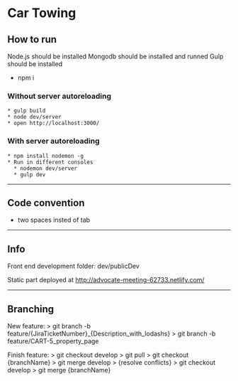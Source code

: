 # Car Towing

## How to run

  Node.js should be installed
  Mongodb should be installed and runned
  Gulp should be installed

  * npm i


  ### Without server autoreloading

    * gulp build
    * node dev/server
    * open http://localhost:3000/


  ### With server autoreloading

    * npm install nodemon -g
    * Run in different consoles
      * nodemon dev/server
      * gulp dev

---

## Code convention

  * two spaces insted of tab

---

## Info

  Front end development folder: dev/publicDev

  Static part deployed at http://advocate-meeting-62733.netlify.com/

---

## Branching

  New feature:
    > git branch -b feature/{JiraTicketNumber}_{Description_with_lodashs}
    > git branch -b feature/CART-5_property_page

  Finish feature:
    > git checkout develop
    > git pull
    > git checkout {branchName}
    > git merge develop
    > {resolve conflicts}
    > git checkout develop
    > git merge {branchName}